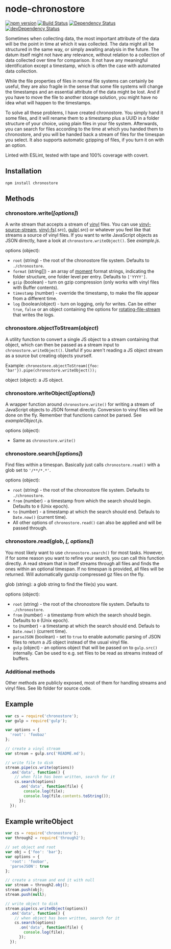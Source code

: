 # node-chronostore
[![npm version](http://img.shields.io/npm/v/chronostore.svg)](https://www.npmjs.org/package/chronostore)
[![Build Status](http://img.shields.io/travis/alexlangberg/node-chronostore.svg)](https://travis-ci.org/alexlangberg/node-chronostore)
[![Dependency Status](https://david-dm.org/alexlangberg/node-chronostore.svg)](https://david-dm.org/alexlangberg/node-chronostore)
[![devDependency Status](https://david-dm.org/alexlangberg/node-chronostore/dev-status.svg)](https://david-dm.org/alexlangberg/node-chronostore#info=devDependencies)

Sometimes when collecting data, the most important attribute of the data will be the point in time at which it was collected. The data might all be structured in the same way, or simply awaiting analysis in the future. The datum itself might not have any relevance, without relation to a collection of data collected over time for comparison. It not have any meaningful identification except a timestamp, which is often the case with automated data collection.

While the file properties of files in normal file systems can certainly be useful, they are also fragile in the sense that some file systems will change the timestamps and an essential attribute of the data might be lost. And if you have to move the file to another storage solution, you might have no idea what will happen to the timestamps.

To solve all these problems, I have created chronostore. You simply hand it some files, and it will rename them to a timestamp plus a UUID in a folder structure of your choice, using plain files in your file system. Afterwards, you can search for files according to the time at which you handed them to chronostore, and you will be handed back a stream of files for the timespan you select. It also supports automatic gzipping of files, if you turn it on with an option.

Linted with ESLint, tested with tape and 100% coverage with covert.

## Installation
```
npm install chronostore
```

## Methods
### chronostore.write(*[options]*)
A write stream that accepts a stream of [vinyl](https://www.npmjs.com/package/vinyl) files. You can use [vinyl-source-stream](https://www.npmjs.com/package/vinyl-source-stream), [vinyl-fs](https://www.npmjs.com/package/vinyl-fs)(.src), [gulp](https://www.npmjs.com/package/gulp)(.src) or whatever you feel like that streams a source of vinyl files. If you want to write JavaScript objects as JSON directly, have a look at ```chronostore.writeObject()```. See *example.js*.

options (object):
- ```root``` (string) - the root of the chronostore file system. Defaults to ```./chronostore```.
- ```format``` (string[]) - an array of [moment](https://www.npmjs.com/package/moment) format strings, indicating the folder structure, one folder level per entry. Defaults to ```['YYYY']```.
- ```gzip``` (boolean) - turn on gzip compression (only works with vinyl files with Buffer contents). 
- ```timestamp``` (number) - override the timestamp, to make the file appear from a different time.
- ```log``` (boolean/object) - turn on logging, only for writes. Can be either ```true```, ```false``` or an object containing the options for [rotating-file-stream](https://www.npmjs.com/package/rotating-file-stream) that writes the logs.


### chronostore.objectToStream(*object*)
A utility function to convert a single JS object to a stream containing that object, which can then be passed as a stream input to ```chronostore.writeObject()```. Useful if you aren't reading a JS object stream as a source but creating objects yourself.

Example: ```chronostore.objectToStream({foo: 'bar'}).pipe(chronostore.writeObject());```

object (object): a JS object.

### chronostore.writeObject(*[options]*)
A wrapper function around ```chronostore.write()``` for writing a stream of JavaScript objects to JSON format directly. Conversion to vinyl files will be done on the fly. Remember that functions cannot be parsed. See *exampleObject.js*.

options (object):
- Same as ```chronostore.write()```

### chronostore.search(*[options]*)
Find files within a timespan. Basically just calls ```chronostore.read()``` with a glob set to ```'/**/*.*'```.

options (object):
- ```root``` (string) - the root of the chronostore file system. Defaults to ```./chronostore```.
- ```from``` (number) - a timestamp from which the search should begin. Defaults to ```0``` (Unix epoch).
- ```to``` (number) - a timestamp at which the search should end. Defauls to ```Date.now()``` (current time).
- All other options of ```chronostore.read()``` can also be applied and will be passed through.

### chronostore.read(glob, *[, options]*)
You most likely want to use ```chronostore.search()``` for most tasks. However, if for some reason you want to refine your search, you can call this function directly. A read stream that in itself streams through all files and finds the ones within an optional timespan. If no timespan is provided, all files will be returned. Will automatically gunzip compressed gz files on the fly.

glob (string): a glob string to find the file(s) you want.

options (object):
- ```root``` (string) - the root of the chronostore file system. Defaults to ```./chronostore```.
- ```from``` (number) - a timestamp from which the search should begin. Defaults to ```0``` (Unix epoch).
- ```to``` (number) - a timestamp at which the search should end. Defauls to ```Date.now()``` (current time).
- ```parseJSON``` (boolean) - set to ```true``` to enable automatic parsing of JSON files to return a JS object instead of the usual vinyl file.
- ```gulp``` (object) - an options object that will be passed on to ```gulp.src()``` internally. Can be used to e.g. set files to be read as streams instead of buffers.

### Additional methods
Other methods are publicly exposed, most of them for handling streams and vinyl files. See lib folder for source code.

## Example
```javascript
var cs = require('chronostore');
var gulp = require('gulp');

var options = {
  'root': 'foobaz'
};

// create a vinyl stream
var stream = gulp.src('README.md');

// write file to disk
stream.pipe(cs.write(options))
  .on('data', function() {
    // when file has been written, search for it
    cs.search(options)
      .on('data', function(file) {
        console.log(file);
        console.log(file.contents.toString());
      });
  });
```

## Example writeObject
```javascript
var cs = require('chronostore');
var through2 = require('through2');

// set object and root
var obj = {'foo': 'bar'};
var options = {
  'root': 'foobar',
  'parseJSON': true
};

// create a stream and end it with null
var stream = through2.obj();
stream.push(obj);
stream.push(null);

// write object to disk
stream.pipe(cs.writeObject(options))
  .on('data', function() {
    // when object has been written, search for it
    cs.search(options)
      .on('data', function(file) {
        console.log(file);
      });
  });
```
